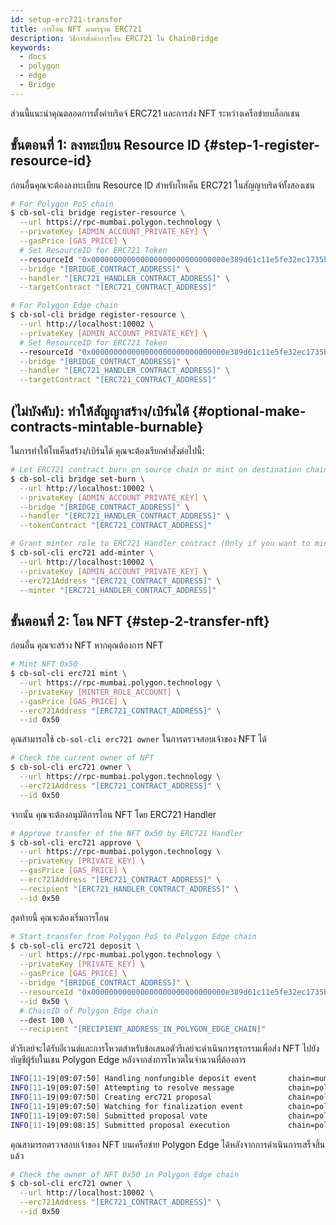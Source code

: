 ```yaml
---
id: setup-erc721-transfer
title: การโอน NFT มาตรฐาน ERC721
description: วิธีการตั้งค่าการโอน ERC721 ใน ChainBridge
keywords:
  - docs
  - polygon
  - edge
  - Bridge
---
```


ส่วนนี้แนะนำคุณตลอดการตั้งค่าบริดจ์ ERC721 และการส่ง NFT ระหว่างเครือข่ายบล็อกเชน

## ขั้นตอนที่ 1: ลงทะเบียน Resource ID {#step-1-register-resource-id}

ก่อนอื่นคุณจะต้องลงทะเบียน Resource ID สำหรับโทเค็น ERC721 ในสัญญาบริดจ์ทั้งสองเชน

```bash
# For Polygon PoS chain
$ cb-sol-cli bridge register-resource \
  --url https://rpc-mumbai.polygon.technology \
  --privateKey [ADMIN_ACCOUNT_PRIVATE_KEY] \
  --gasPrice [GAS_PRICE] \
  # Set ResourceID for ERC721 Token
  --resourceId "0x000000000000000000000000000000e389d61c11e5fe32ec1735b3cd38c69501" \
  --bridge "[BRIDGE_CONTRACT_ADDRESS]" \
  --handler "[ERC721_HANDLER_CONTRACT_ADDRESS]" \
  --targetContract "[ERC721_CONTRACT_ADDRESS]"

# For Polygon Edge chain
$ cb-sol-cli bridge register-resource \
  --url http://localhost:10002 \
  --privateKey [ADMIN_ACCOUNT_PRIVATE_KEY] \
  # Set ResourceID for ERC721 Token
  --resourceId "0x000000000000000000000000000000e389d61c11e5fe32ec1735b3cd38c69501" \
  --bridge "[BRIDGE_CONTRACT_ADDRESS]" \
  --handler "[ERC721_HANDLER_CONTRACT_ADDRESS]" \
  --targetContract "[ERC721_CONTRACT_ADDRESS]"
```

## (ไม่บังคับ): ทำให้สัญญาสร้าง/เบิร์นได้ {#optional-make-contracts-mintable-burnable}

ในการทำให้โทเค็นสร้าง/เบิร์นได้ คุณจะต้องเรียกคำสั่งต่อไปนี้:

```bash
# Let ERC721 contract burn on source chain or mint on destination chain
$ cb-sol-cli bridge set-burn \
  --url http://localhost:10002 \
  --privateKey [ADMIN_ACCOUNT_PRIVATE_KEY] \
  --bridge "[BRIDGE_CONTRACT_ADDRESS]" \
  --handler "[ERC721_HANDLER_CONTRACT_ADDRESS]" \
  --tokenContract "[ERC721_CONTRACT_ADDRESS]"

# Grant minter role to ERC721 Handler contract (Only if you want to mint)
$ cb-sol-cli erc721 add-minter \
  --url http://localhost:10002 \
  --privateKey [ADMIN_ACCOUNT_PRIVATE_KEY] \
  --erc721Address "[ERC721_CONTRACT_ADDRESS]" \
  --minter "[ERC721_HANDLER_CONTRACT_ADDRESS]"
```

## ขั้นตอนที่ 2: โอน NFT {#step-2-transfer-nft}

ก่อนอื่น คุณจะสร้าง NFT หากคุณต้องการ NFT

```bash
# Mint NFT 0x50
$ cb-sol-cli erc721 mint \
  --url https://rpc-mumbai.polygon.technology \
  --privateKey [MINTER_ROLE_ACCOUNT] \
  --gasPrice [GAS_PRICE] \
  --erc721Address "[ERC721_CONTRACT_ADDRESS]" \
  --id 0x50
```

คุณสามารถใช้ `cb-sol-cli erc721 owner` ในการตรวจสอบเจ้าของ NFT ได้

```bash
# Check the current owner of NFT
$ cb-sol-cli erc721 owner \
  --url https://rpc-mumbai.polygon.technology \
  --erc721Address "[ERC721_CONTRACT_ADDRESS]" \
  --id 0x50
```

จากนั้น คุณจะต้องอนุมัติการโอน NFT โดย ERC721 Handler

```bash
# Approve transfer of the NFT 0x50 by ERC721 Handler
$ cb-sol-cli erc721 approve \
  --url https://rpc-mumbai.polygon.technology \
  --privateKey [PRIVATE_KEY] \
  --gasPrice [GAS_PRICE] \
  --erc721Address "[ERC721_CONTRACT_ADDRESS]" \
  --recipient "[ERC721_HANDLER_CONTRACT_ADDRESS]" \
  --id 0x50
```

สุดท้ายนี้ คุณจะต้องเริ่มการโอน

```bash
# Start transfer from Polygon PoS to Polygon Edge chain
$ cb-sol-cli erc721 deposit \
  --url https://rpc-mumbai.polygon.technology \
  --privateKey [PRIVATE_KEY] \
  --gasPrice [GAS_PRICE] \
  --bridge "[BRIDGE_CONTRACT_ADDRESS]" \
  --resourceId "0x000000000000000000000000000000e389d61c11e5fe32ec1735b3cd38c69501" \
  --id 0x50 \
  # ChainID of Polygon Edge chain
  --dest 100 \
  --recipient "[RECIPIENT_ADDRESS_IN_POLYGON_EDGE_CHAIN]"
```

ตัวรีเลย์จะได้รับอีเวนต์และการโหวตสำหรับข้อเสนอตัวรีเลย์จะดำเนินการธุรกรรมเพื่อส่ง NFT ไปยังบัญชีผู้รับในเชน Polygon Edge หลังจากส่งการโหวตในจำนวนที่ต้องการ

```bash
INFO[11-19|09:07:50] Handling nonfungible deposit event       chain=mumbai
INFO[11-19|09:07:50] Attempting to resolve message            chain=polygon-edge type=NonFungibleTransfer src=99 dst=100 nonce=2 rId=000000000000000000000000000000e389d61c11e5fe32ec1735b3cd38c69501
INFO[11-19|09:07:50] Creating erc721 proposal                 chain=polygon-edge src=99 nonce=2
INFO[11-19|09:07:50] Watching for finalization event          chain=polygon-edge src=99 nonce=2
INFO[11-19|09:07:50] Submitted proposal vote                  chain=polygon-edge tx=0x58a22d84a08269ad2e8d52d8dc038621f1a21109d11c7b6e0d32d5bf21ea8505 src=99 depositNonce=2 gasPrice=1
INFO[11-19|09:08:15] Submitted proposal execution             chain=polygon-edge tx=0x57419844881a07531e31667c609421662d94d21d0709e64fb728138309267e68 src=99 dst=100 nonce=2 gasPrice=3
```

คุณสามารถตรวจสอบเจ้าของ NFT บนเครือข่าย Polygon Edge ได้หลังจากการดำเนินการเสร็จสิ้นแล้ว

```bash
# Check the owner of NFT 0x50 in Polygon Edge chain
$ cb-sol-cli erc721 owner \
  --url http://localhost:10002 \
  --erc721Address "[ERC721_CONTRACT_ADDRESS]" \
  --id 0x50
```

